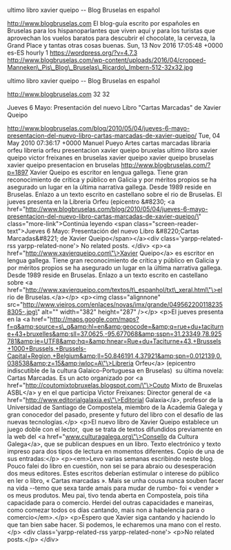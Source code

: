 ultimo libro xavier queipo -- Blog Bruselas en español

http://www.blogbruselas.com El blog-guía escrito por españoles en
Bruselas para los hispanoparlantes que viven aquí y para los turistas
que aprovechan los vuelos baratos para descubrir el chocolate, la
cerveza, la Grand Place y tantas otras cosas buenas. Sun, 13 Nov 2016
17:05:48 +0000 es-ES hourly 1 https://wordpress.org/?v=4.7.3
http://www.blogbruselas.com/wp-content/uploads/2016/04/cropped-Manneken\_Pis\_Blog\_Bruselas\_Ricardo\_Imbern-512-32x32.jpg

ultimo libro xavier queipo -- Blog Bruselas en español

http://www.blogbruselas.com 32 32

Jueves 6 Mayo: Presentación del nuevo Libro "Cartas Marcadas" de Xavier
Queipo

http://www.blogbruselas.com/blog/2010/05/04/jueves-6-mayo-presentacion-del-nuevo-libro-cartas-marcadas-de-xavier-queipo/
Tue, 04 May 2010 07:36:17 +0000 Manuel Pueyo Artes cartas marcadas
libraria orfeu libreria orfeu presentacion xavier queipo bruxelas ultimo
libro xavier queipo victor freixanes en bruselas xavier queipo xavier
queipo bruselas xavier queipo presentacion en bruselas
http://www.blogbruselas.com/?p=1897 Xavier Queipo es escritor en lengua
gallega. Tiene gran reconocimiento de crítica y público en Galicia y por
méritos propios se ha asegurado un lugar en la última narrativa gallega.
Desde 1989 reside en Bruselas. Enlazo a un texto escrito en castellano
sobre el rio de Bruselas. El jueves presenta en la Libreria Orfeu
(epicentro &\#8230; \<a
href=\"http://www.blogbruselas.com/blog/2010/05/04/jueves-6-mayo-presentacion-del-nuevo-libro-cartas-marcadas-de-xavier-queipo/\"
class=\"more-link\"\>Continúa leyendo \<span
class=\"screen-reader-text\"\>Jueves 6 Mayo: Presentación del nuevo
Libro &\#8220;Cartas Marcadas&\#8221; de Xavier
Queipo\</span\>\</a\>\<div class=\'yarpp-related-rss
yarpp-related-none\'\> No related posts. \</div\> \<p\>\<a
href=\"http://www.xavierqueipo.com\"\>Xavier Queipo\</a\> es escritor en
lengua gallega. Tiene gran reconocimiento de crítica y público en
Galicia y por méritos propios se ha asegurado un lugar en la última
narrativa gallega. Desde 1989 reside en Bruselas. Enlazo a un texto
escrito en castellano sobre \<a
href=\"http://www.xavierqueipo.com/textos/t\_espanhol/txt\_xeral.html\"\>el
rio de Bruselas.\</a\>\</p\> \<p\>\<img class=\"alignnone\"
src=\"http://www.vieiros.com/enlaces/novas/imx/grande/0495622001182358305-.jpg\"
alt=\"\" width=\"382\" height=\"287\" /\>\</p\> \<p\>El jueves presenta
en la \<a
href=\"http://maps.google.com/maps?f=q&amp;source=s\_q&amp;hl=en&amp;geocode=&amp;q=rue+du+taciturne+43+bruxelles&amp;sll=37.0625,-95.677068&amp;sspn=31.23349,78.925781&amp;ie=UTF8&amp;hq=&amp;hnear=Rue+du+Taciturne+43,+Brussels+1000+Brussels,+Brussels-Capital+Region,+Belgium&amp;ll=50.846191,4.37921&amp;spn=0.012139,0.038538&amp;z=15&amp;iwloc=A\"\>Libreria
Orfeu\</a\> (epicentro indiscutible de la cultura Galaico-Portuguesa en
Bruselas)  su última novela: Cartas Marcadas. Es un acto organizado por
\<a href=\"http://coutomixtobruxelas.blogspot.com/\"\>Couto Mixto de
Bruxelas ASBL\</a\> y en el que participa Victor Freixanes: Director
general de \<a href=\"http://www.editorialgalaxia.es\"\>Editorial
Galaxia\</a\>, profesor de la Universidad de Santiago de Compostela,
miembro de la Academia Galega y gran conocedor del pasado, presente y
futuro del libro con el desafío de las nuevas tecnologías.\</p\> \<p\>El
nuevo libro de Xavier Queipo establece un juego doble con el lector,
 que se trata de textos difundidos previamente en la web del \<a
href=\"www.culturagalega.org\"\>Consello da Cultura Galega\</a\>, que se
publican despues en un libro. Texto electrónico y texto impreso para dos
tipos de lectura en momentos diferentes. Copio de una de sus
entradas:\</p\> \<p\>\<em\>Levo varias semanas escribindo neste blog.
Pouco falei do libro en cuestión, non sei se para abraio ou
desesperación dos meus editores. Estes escritos deberían estimular o
interese do público en ler o libro, « Cartas marcadas ». Mais se unha
cousa nunca souben facer na vida --temo que sexa tarde amais para mudar
de rumbo- foi « vender » os meus produtos. Meu pai, tivo tenda aberta en
Compostela, pois tiña capacidade para o comercio. Herdei del outras
capacidades e maneiras, como comezar todos os días cantando, mais non a
habelencia para o comercio\</em\>.\</p\> \<p\>Espero que Xavier siga
cantando y haciendo lo que tan bien sabe hacer. Si podemos, le echaremos
una mano con el resto.\</p\> \<div class=\'yarpp-related-rss
yarpp-related-none\'\> \<p\>No related posts.\</p\> \</div\>

